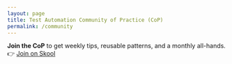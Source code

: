 ```yaml
---
layout: page
title: Test Automation Community of Practice (CoP)
permalink: /community
---
```


**Join the CoP** to get weekly tips, reusable patterns, and a monthly all-hands.  
👉 <a href="YOUR-SKOOL-GROUP-URL" target="_blank" rel="noopener">Join on Skool</a>
